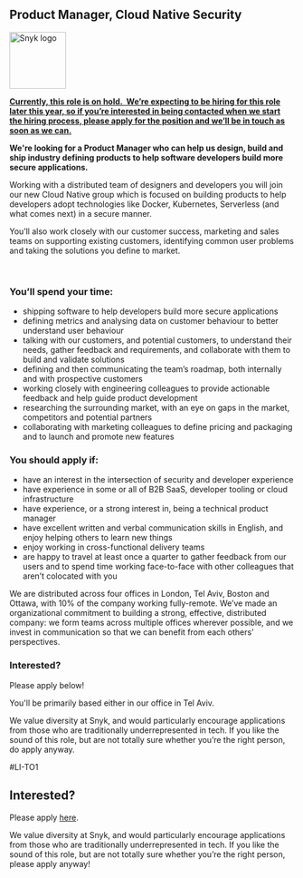 Product Manager, Cloud Native Security
---

<img src="https://res.cloudinary.com/snyk/image/upload/v1537345894/press-kit/brand/logo-black.png" width="100" alt="Snyk logo" />

<p><strong><u>Currently, this role is on hold.  We’re expecting to be hiring for this role later this year, so if you’re interested in being contacted when we start the hiring process, please apply for the position and we’ll be in touch as soon as we can.</u></strong></p>
<p><strong>We're looking for a Product Manager who can help us design, build and ship industry defining products to help software developers build more secure applications.</strong></p>
<p><span style="font-weight: 400;">Working with a distributed team of designers and developers you will join our new Cloud Native group which is focused on building products to help developers adopt technologies like Docker, Kubernetes, Serverless (and what comes next) in a secure manner. </span></p>
<p><span style="font-weight: 400;">You’ll also work closely with our customer success, marketing and sales teams on supporting existing customers, identifying common user problems and taking the solutions you define to market.</span></p>
<p> </p>
<h3><strong>You’ll spend your time: </strong></h3>
<ul>
<li style="font-weight: 400;"><span style="font-weight: 400;">shipping software to help developers build more secure applications</span></li>
<li style="font-weight: 400;"><span style="font-weight: 400;">defining metrics and analysing data on customer behaviour to better understand user behaviour</span></li>
<li style="font-weight: 400;"><span style="font-weight: 400;">talking with our customers, and potential customers, to understand their needs, gather feedback and requirements, and collaborate with them to build and validate solutions</span></li>
<li style="font-weight: 400;"><span style="font-weight: 400;">defining and then communicating the team’s roadmap, both internally and with prospective customers</span></li>
<li style="font-weight: 400;"><span style="font-weight: 400;">working closely with engineering colleagues to provide actionable feedback and help guide product development</span></li>
<li style="font-weight: 400;"><span style="font-weight: 400;">researching the surrounding market, with an eye on gaps in the market, competitors and potential partners</span></li>
<li style="font-weight: 400;"><span style="font-weight: 400;">collaborating with marketing colleagues to define pricing and packaging and to launch and promote new features</span></li>
</ul>
<h3><strong>You should apply if:</strong></h3>
<ul>
<li style="font-weight: 400;"><span style="font-weight: 400;">have an interest in the intersection of security and developer experience</span></li>
<li style="font-weight: 400;"><span style="font-weight: 400;">have experience in some or all of B2B SaaS, developer tooling or cloud infrastructure</span></li>
<li style="font-weight: 400;"><span style="font-weight: 400;">have experience, or a strong interest in, being a technical product manager</span></li>
<li style="font-weight: 400;"><span style="font-weight: 400;">have excellent written and verbal communication skills in English, and enjoy helping others to learn new things</span></li>
<li style="font-weight: 400;"><span style="font-weight: 400;">enjoy working in cross-functional delivery teams</span></li>
<li style="font-weight: 400;"><span style="font-weight: 400;">are happy to travel at least once a quarter to gather feedback from our users and to spend time working face-to-face with other colleagues that aren’t colocated with you</span></li>
</ul>
<p><span style="font-weight: 400;">We are distributed across four offices in London, Tel Aviv, Boston and Ottawa, with 10% of the company working fully-remote. We’ve made an organizational commitment to building a strong, effective, distributed company: we form teams across multiple offices wherever possible, and we invest in communication so that we can benefit from each others’ perspectives.</span></p>
<h3><strong>Interested?</strong></h3>
<p><span style="font-weight: 400;">Please apply below!</span></p>
<p><span style="font-weight: 400;">You'll be primarily based either in our office in Tel Aviv.</span></p>
<p><span style="font-weight: 400;">We value diversity at Snyk, and would particularly encourage applications from those who are traditionally underrepresented in tech. If you like the sound of this role, but are not totally sure whether you’re the right person, do apply anyway.</span></p>
<p><span style="font-weight: 400;">#LI-TO1</span></p>

Interested?
---

Please apply [here](https://boards.greenhouse.io/snyk/jobs/4321225002#app).

We value diversity at Snyk, and would particularly encourage applications from those who are traditionally underrepresented in tech.
If you like the sound of this role, but are not totally sure whether you’re the right person, please apply anyway!
